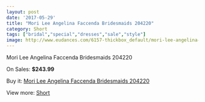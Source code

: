 ```yaml
---
layout: post
date: '2017-05-29'
title: "Mori Lee Angelina Faccenda Bridesmaids 204220"
category: Short
tags: ["bridal","special","dresses","sale","style"]
image: http://www.eudances.com/6157-thickbox_default/mori-lee-angelina-faccenda-bridesmaids-204220.jpg
---
```

Mori Lee Angelina Faccenda Bridesmaids 204220

On Sales: **$243.99**
<a href="https://www.eudances.com/en/short/2204-mori-lee-angelina-faccenda-bridesmaids-204220.html"><amp-img layout="responsive" width="600" height="600" src="//www.eudances.com/6157-thickbox_default/mori-lee-angelina-faccenda-bridesmaids-204220.jpg" alt="Mori Lee Angelina Faccenda Bridesmaids 204220 0" /></a>
<a href="https://www.eudances.com/en/short/2204-mori-lee-angelina-faccenda-bridesmaids-204220.html"><amp-img layout="responsive" width="600" height="600" src="//www.eudances.com/6160-thickbox_default/mori-lee-angelina-faccenda-bridesmaids-204220.jpg" alt="Mori Lee Angelina Faccenda Bridesmaids 204220 1" /></a>
<a href="https://www.eudances.com/en/short/2204-mori-lee-angelina-faccenda-bridesmaids-204220.html"><amp-img layout="responsive" width="600" height="600" src="//www.eudances.com/6159-thickbox_default/mori-lee-angelina-faccenda-bridesmaids-204220.jpg" alt="Mori Lee Angelina Faccenda Bridesmaids 204220 2" /></a>
<a href="https://www.eudances.com/en/short/2204-mori-lee-angelina-faccenda-bridesmaids-204220.html"><amp-img layout="responsive" width="600" height="600" src="//www.eudances.com/6158-thickbox_default/mori-lee-angelina-faccenda-bridesmaids-204220.jpg" alt="Mori Lee Angelina Faccenda Bridesmaids 204220 3" /></a>

Buy it: [Mori Lee Angelina Faccenda Bridesmaids 204220](https://www.eudances.com/en/short/2204-mori-lee-angelina-faccenda-bridesmaids-204220.html "Mori Lee Angelina Faccenda Bridesmaids 204220")

View more: [Short](https://www.eudances.com/en/25-short "Short")